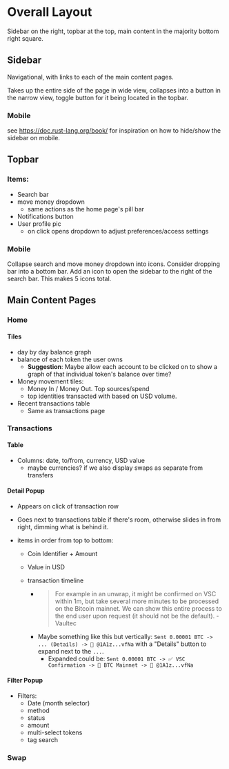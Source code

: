 # Overall Layout

Sidebar on the right, topbar at the top, main content in the majority bottom right square.

## Sidebar

Navigational, with links to each of the main content pages.

Takes up the entire side of the page in wide view, collapses into a button in the narrow view, toggle button for it being located in the topbar.

### Mobile

see https://doc.rust-lang.org/book/ for inspiration on how to hide/show the sidebar on mobile.

## Topbar

### Items:

- Search bar
- move money dropdown
  - same actions as the home page's pill bar
- Notifications button
- User profile pic
  - on click opens dropdown to adjust preferences/access settings

### Mobile

Collapse search and move money dropdown into icons. Consider dropping bar into a bottom bar. Add an icon to open the sidebar to the right of the search bar. This makes 5 icons total.

## Main Content Pages

### Home

#### Tiles

- day by day balance graph
- balance of each token the user owns
  - **Suggestion**: Maybe allow each account to be clicked on to show a graph of that individual token's balance over time?
- Money movement tiles:
  - Money In / Money Out. Top sources/spend
  - top identities transacted with based on USD volume.
- Recent transactions table
  - Same as transactions page

### Transactions

#### Table

- Columns: date, to/from, currency, USD value
  - maybe currencies? if we also display swaps as separate from transfers

#### Detail Popup

- Appears on click of transaction row
- Goes next to transactions table if there's room, otherwise slides in from right, dimming what is behind it.
- items in order from top to bottom:

  - Coin Identifier + Amount
  - Value in USD
  - transaction timeline

    - > For example in an unwrap, it might be confirmed on VSC within 1m, but take several more minutes to be processed on the Bitcoin mainnet. We can show this entire process to the end user upon request (it should not be the default). -Vaultec
    - Maybe something like this but vertically: `Sent 0.00001 BTC -> ... (Details) -> 🔄 @1A1z...vfNa` with a "Details" button to expand next to the `...`.
      - Expanded could be: `Sent 0.00001 BTC -> ✅ VSC Confirmation -> 🔄 BTC Mainnet -> 🔄 @1A1z...vfNa`

#### Filter Popup

- Filters:
  - Date (month selector)
  - method
  - status
  - amount
  - multi-select tokens
  - tag search

### Swap

